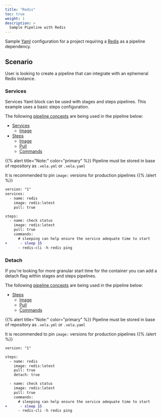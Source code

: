 ```yaml
---
title: "Redis"
toc: true
weight: 1
description: >
  Sample Pipeline with Redis
---
```


Sample [Yaml](https://yaml.org/spec/) configuration for a project requiring a [Redis](https://redis.io/) as a pipeline dependency.

## Scenario

User is looking to create a pipeline that can integrate with an ephemeral Redis instance.

### Services

Services Yaml block can be used with stages and steps pipelines. This example uses a basic steps configuration.

The following [pipeline concepts](/docs/concepts/pipeline) are being used in the pipeline below:

* [Services](/docs/concepts/pipeline/services/)
  * [Image](/docs/concepts/pipeline/services/image/)
* [Steps](/docs/concepts/pipeline/steps/)
  * [Image](/docs/concepts/pipeline/steps/image/)
  * [Pull](/docs/concepts/pipeline/steps/pull/)
  * [Commands](/docs/concepts/pipeline/steps/commands/)

{{% alert title="Note:" color="primary" %}}
Pipeline must be stored in base of repository as `.vela.yml` or `.vela.yaml`

It is recommended to pin `image:` versions for production pipelines
{{% /alert %}}

```diff
version: "1"
services:
  - name: redis
    image: redis:latest
    pull: true

steps:
  - name: check status
    image: redis:latest
    pull: true
    commands:
      # sleeping can help ensure the service adequate time to start
+      - sleep 15
      - redis-cli -h redis ping
```

### Detach

If you're looking for more granular start time for the container you can add a detach flag within stages and steps pipelines.

The following [pipeline concepts](/docs/concepts/pipeline) are being used in the pipeline below:

* [Steps](/docs/concepts/pipeline/steps/)
  * [Image](/docs/concepts/pipeline/steps/image/)
  * [Pull](/docs/concepts/pipeline/steps/pull/)
  * [Commands](/docs/concepts/pipeline/steps/commands/)

{{% alert title="Note:" color="primary" %}}
Pipeline must be stored in base of repository as `.vela.yml` or `.vela.yaml`

It is recommended to pin `image:` versions for production pipelines
{{% /alert %}}

```diff
version: "1"

steps:
  - name: redis
    image: redis:latest
    pull: true
    detach: true

  - name: check status
    image: redis:latest
    pull: true
    commands:
      # sleeping can help ensure the service adequate time to start
+      - sleep 15
      - redis-cli -h redis ping
```